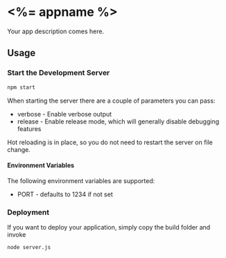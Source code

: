 # <%= appname %>
Your app description comes here.

## Usage

### Start the Development Server
```Bash
npm start
```

When starting the server there are a couple of parameters you can pass:
* verbose - Enable verbose output
* release - Enable release mode, which will generally disable debugging features

Hot reloading is in place, so you do not need to restart the server on file change.

#### Environment Variables
The following environment variables are supported:
* PORT - defaults to 1234 if not set

### Deployment
If you want to deploy your application, simply copy the build folder and invoke
```Bash
node server.js
```
